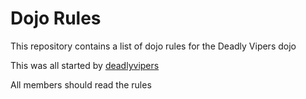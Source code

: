 Dojo Rules
==========

This repository contains a list of dojo rules for the Deadly Vipers dojo

This was all started by [deadlyvipers](https://github.com/deadlyvipers)

All members should read the rules
